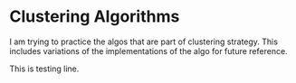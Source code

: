 # Clustering Algorithms

I am trying to practice the algos that are part of clustering strategy. This includes variations of the implementations of the algo for future reference.

This is testing line.

